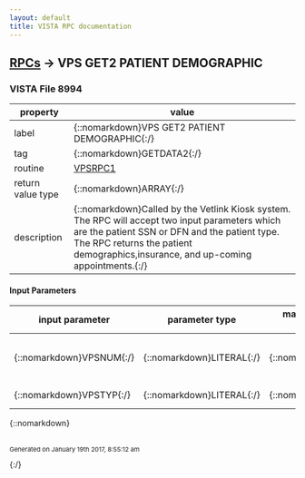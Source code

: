 ```yaml
---
layout: default
title: VISTA RPC documentation
---
```




## [RPCs](TableOfContent.md) &#8594; VPS GET2 PATIENT DEMOGRAPHIC 



### VISTA File 8994 


 property | value 
--- | --- 
 label | {::nomarkdown}VPS GET2 PATIENT DEMOGRAPHIC{:/}
 tag | {::nomarkdown}GETDATA2{:/}
 routine | [VPSRPC1](http://code.osehra.org/dox/Routine_VPSRPC1_source.html)
 return value type | {::nomarkdown}ARRAY{:/}
 description | {::nomarkdown}Called by the Vetlink Kiosk system. The RPC will accept two input parameters which are the patient SSN or DFN and the patient type. The RPC returns the patient demographics,insurance, and up-coming appointments.{:/}

#### Input Parameters

| input parameter | parameter type | maximum data length | required | description | 
| --- | --- | --- | --- | --- | 
| {::nomarkdown}VPSNUM{:/} | {::nomarkdown}LITERAL{:/} | {::nomarkdown}12{:/} | {::nomarkdown}true{:/} | {::nomarkdown}Patient Social Security Number or Patient IEN.{:/} | 
| {::nomarkdown}VPSTYP{:/} | {::nomarkdown}LITERAL{:/} | {::nomarkdown}10{:/} | {::nomarkdown}true{:/} | {::nomarkdown}SSN or DFN{:/} | 

{::nomarkdown} <br/><br/><p style="font-size: 11px">Generated on January 19th 2017, 8:55:12 am</p>{:/}